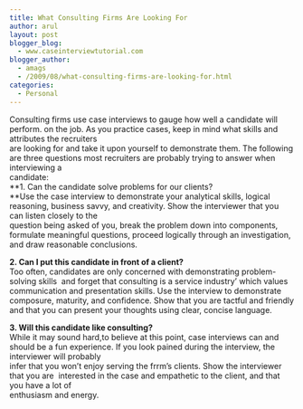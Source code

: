 ```yaml
---
title: What Consulting Firms Are Looking For
author: arul
layout: post
blogger_blog:
  - www.caseinterviewtutorial.com
blogger_author:
  - amags
  - /2009/08/what-consulting-firms-are-looking-for.html
categories:
  - Personal
---
```

Consulting firms use case interviews to gauge how well a candidate will perform. on the job. As you practice cases, keep in mind what skills and attributes the recruiters   
are looking for and take it upon yourself to demonstrate them. The following are three questions most recruiters are probably trying to answer when interviewing a   
candidate:   
**1. Can the candidate solve problems for our clients?   
**Use the case interview to demonstrate your analytical skills, logical reasoning, business savvy, and creativity. Show the interviewer that you can listen closely to the   
question being asked of you, break the problem down into components, formulate meaningful questions, proceed logically through an investigation, and draw reasonable conclusions.

**2. Can I put this candidate in front of a client?**   
Too often, candidates are only concerned with demonstrating problem-solving skills  and forget that consulting is a service industry&#8217; which values communication and presentation skills. Use the interview to demonstrate composure, maturity, and confidence. Show that you are tactful and friendly and that you can present your thoughts using clear, concise language.

**3. Will this candidate like consulting?**   
While it may sound hard,to believe at this point, case interviews can and should be a fun experience. If you look pained during the interview, the interviewer will probably   
infer that you won&#8217;t enjoy serving the frrm&#8217;s clients. Show the interviewer that you are  interested in the case and empathetic to the client, and that you have a lot of   
enthusiasm and energy.
